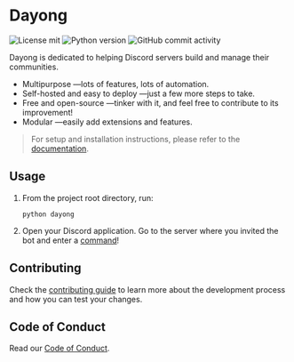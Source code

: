 # Dayong
![License mit](https://img.shields.io/badge/license-MIT-brightgreen)
![Python version](https://img.shields.io/badge/python-v3.9%20or%20above-red)
![GitHub commit activity](https://img.shields.io/github/commit-activity/w/SurPathHub/Dayong)

Dayong is dedicated to helping Discord servers build and manage their communities.

- Multipurpose —lots of features, lots of automation.
- Self-hosted and easy to deploy —just a few more steps to take.
- Free and open-source —tinker with it, and feel free to contribute to its improvement!
- Modular —easily add extensions and features.

> For setup and installation instructions, please refer to the [documentation](./docs).

## Usage

1. From the project root directory, run:

    ```
    python dayong
    ```

2. Open your Discord application. Go to the server where you invited the bot and enter a [command](./docs/commands.md)!

## Contributing

Check the [contributing guide](./.github/CONTRIBUTING.md) to learn more about the development process and how you can test your changes.

## Code of Conduct

Read our [Code of Conduct](https://github.com/SurPathHub/support/blob/main/CODE_OF_CONDUCT.md).
